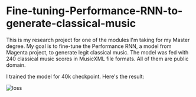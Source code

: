 # Fine-tuning-Performance-RNN-to-generate-classical-music

This is my research project for one of the modules I'm taking for my Master degree.
My goal is to fine-tune the Performance RNN, a model from Magenta project, to generate legit classical music. 
The model was fed with 240 classical music scores in MusicXML file formats. All of them are public domain.

I trained the model for 40k checkpoint. 
Here's the result:

![loss](https://user-images.githubusercontent.com/94357278/232262134-4da79b2d-1233-4457-b6f4-dd433d81c4ef.jpg)
